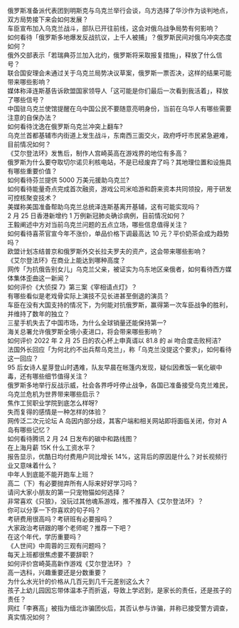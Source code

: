 俄罗斯准备派代表团到明斯克与乌克兰举行会谈，乌方选择了华沙作为谈判地点，双方局势接下来会如何发展？  
车臣宣布加入乌克兰战斗，部队已开往前线，这会对俄乌战争局势有何影响？  
如何看待「俄罗斯多地爆发反战抗议，上千人被捕」？俄罗斯民间对俄乌冲突态度如何？  
俄外交部表示「若瑞典芬兰加入北约，俄罗斯将采取报复措施」，释放了什么信号？  
联合国安理会未通过关于乌克兰局势决议草案，俄罗斯一票否决，这样的结果可能带来哪些影响？  
媒体称泽连斯基告诉欧盟国家领导人「这可能是你们最后一次看到我活着」，释放了哪些信号？  
中国驻乌克兰使馆提醒在乌中国公民不要随意亮明身份，当前在乌华人有哪些需要注意的自保办法？  
如何看待沈逸在俄罗斯乌克兰冲突上翻车?  
乌克兰首都基辅市内街道上发生战斗，东南西三面交火，政府呼吁市民紧急避难，目前情况如何？  
《艾尔登法环》发售后，制作人宫崎英高在游戏界的地位有多高？  
俄罗斯为什么要夺取切尔诺贝利核电站，不是已经废弃了吗？其地理位置和设施具有哪些重要价值？  
如何看待芬兰提供 5000 万美元援助乌克兰?  
如何看待能量奇点完成首次融资，游戏公司米哈游和蔚来资本共同领投，用于研发可控核聚变技术？  
美媒称美国准备帮助乌克兰总统泽连斯基离开基辅，这有可能实现吗？  
2 月 25 日香港新增约 1 万例新冠肺炎确诊病例，目前情况如何？  
王毅阐述中方对当前乌克兰问题的五点立场，哪些信息值得关注？  
如何看待喜茶官宣今年不涨价，单品价格下调最高达 10 元？平价奶茶会成为趋势吗？  
欧盟计划冻结普京和俄罗斯外交长拉夫罗夫的资产，这会带来哪些影响？  
《艾尔登法环》在商业上能达到哪种高度？  
网传「为抗俄告别女儿」乌克兰父亲，被证实为乌东地区亲俄者，如何看待西方媒体集体歪曲这一新闻？  
如何评价《大侦探 7》第三案《宰相请点灯》？  
有哪些看似是老戏骨实际上演技不见长进甚至倒退的演员？  
车臣在没有大国支持的情况下，为何能对抗俄罗斯，赢得第一次车臣战争的胜利，并维持了数年的独立？  
三星手机失去了中国市场，为什么全球销量还能保持第一?  
海关总署允许俄罗斯全境小麦进口，将会带来哪些影响？  
如何评价 2022 年 2 月 25 日的农心杯上申真谞以 81.8 的 ai 吻合度击败柯洁?  
法国外长回应「为何北约不出兵帮乌克兰」，称「乌克兰没提这个要求」，如何看待这一回应？  
95 后女诗人星芽登山时遇难，队友早晨在帐篷内发现，疑似因煮饭一氧化碳中毒，还有哪些细节值得关注？  
俄罗斯多地举行反战示威，社会各界呼吁停止战争，各国已准备接受乌克兰难民，乌克兰危机为世界带来哪些启示？  
焦作工贸职业学院到底怎么样呀?  
失而复得的感情是一种怎样的体验？  
网传泛二次元论坛 A 岛因内部分歧，其客户端和相关网站即将面临关闭，你对 A 岛有哪些记忆？  
如何看待腾讯 2 月 24 日发布的碳中和路线图？  
在上海月薪 15K 什么工资水平？  
报告显示，优酷日均付费用户同比增长 14%，这背后的原因是什么？对长视频行业又意味着什么？  
中年人到底能不能开跑车上班？  
高二（下）有必要抛弃所有人际来好好学习吗？  
请问大家小朋友的第一只宠物猫如何选择？  
非常喜欢《只狼》，没玩过其他魂系游戏，推不推荐入《艾尔登法环》？  
你可以分享一下你喜欢的句子吗？  
考研费用很高吗？考研班有必要报吗？  
大家政治考研跟的哪个老师呢？推荐一下吧？  
在这个年代，学历重要吗？  
《人世间》中周蓉的三观有问题吗？  
每天上班都很焦虑要不要辞职？  
如何评价宫崎英高新作游戏《艾尔登法环》？  
高一选科，兴趣重要还是分数重要？  
为什么水光针的价格从几百元到几千元差别这么大？  
孩子上幼儿园因忘带体温本子而折返，导致上学迟到，是家长的责任，还是孩子的责任？  
网红「李赛高」被指为缅北诈骗团伙后，其否认参与诈骗，并称已接受警方调查，真实情况如何？  
